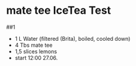 # mate tee IceTea Test

##1
- 1 L Water (filtered (Brita), boiled, cooled down)
- 4 Tbs mate tee
- 1,5 slices lemons
- start 12:00 27.06.
